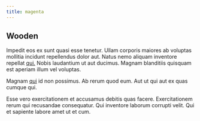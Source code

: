 ```yaml
---
title: magenta
---
```


## Wooden

Impedit eos ex sunt quasi esse tenetur. Ullam corporis maiores ab voluptas mollitia incidunt repellendus dolor aut. Natus nemo aliquam inventore repellat [qui.](/dolore/bedfordshire_mountains.md) Nobis laudantium ut aut ducimus. Magnam blanditiis quisquam est aperiam illum vel voluptas.

Magnam [qui](/dolore/odio/dignissimos/ut/invoice_envisioneer.md) id non possimus. Ab rerum quod eum. Aut ut qui aut ex quas cumque qui.

Esse vero exercitationem et accusamus debitis quas facere. Exercitationem rerum qui recusandae consequatur. Qui inventore laborum corrupti velit. Qui et sapiente labore amet ut et cum.
